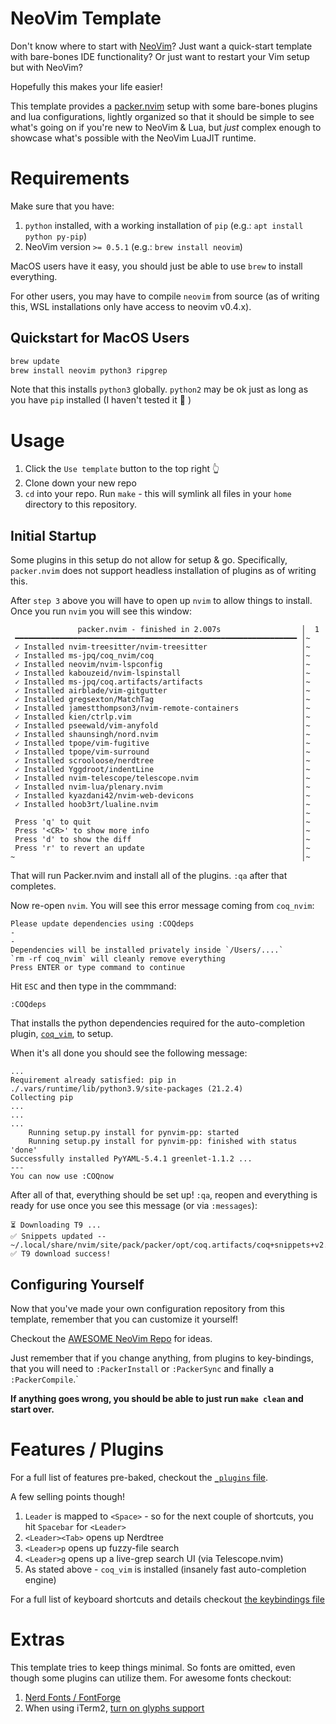 NeoVim Template
====

Don't know where to start with [NeoVim](https://neovim.io/)? Just want a quick-start template with bare-bones IDE functionality? Or just want to restart your Vim setup but with NeoVim?

Hopefully this makes your life easier!

This template provides a [packer.nvim](https://github.com/wbthomason/packer.nvim) setup with some bare-bones plugins and lua configurations, lightly organized so that it should be simple to see what's going on if you're new to NeoVim & Lua, but _just_ complex enough to showcase what's possible with the NeoVim LuaJIT runtime.

# Requirements

Make sure that you have:

1. `python` installed, with a working installation of `pip` (e.g.: `apt install python py-pip`)
2. NeoVim version `>= 0.5.1` (e.g.: `brew install neovim`)

MacOS users have it easy, you should just be able to use `brew` to install everything.

For other users, you may have to compile `neovim` from source (as of writing this, WSL installations only have access to neovim v0.4.x).

## Quickstart for MacOS Users

```sh
brew update
brew install neovim python3 ripgrep
```

Note that this installs `python3` globally. `python2` may be ok just as long as you have `pip` installed (I haven't tested it 🤪 )

# Usage

1. Click the `Use template` button to the top right 👆
2. Clone down your new repo
3. `cd` into your repo. Run `make` - this will symlink all files in your `home` directory to this repository.

## Initial Startup

Some plugins in this setup do not allow for setup & go. Specifically, `packer.nvim` does not support headless installation of plugins as of writing this.

After `step 3` above you will have to open up `nvim` to allow things to install. Once you run `nvim` you will see this window:

```
               packer.nvim - finished in 2.007s                  │  1
 ━━━━━━━━━━━━━━━━━━━━━━━━━━━━━━━━━━━━━━━━━━━━━━━━━━━━━━━━━━━━━━━ │~
 ✓ Installed nvim-treesitter/nvim-treesitter                     │~
 ✓ Installed ms-jpq/coq_nvim/coq                                 │~
 ✓ Installed neovim/nvim-lspconfig                               │~
 ✓ Installed kabouzeid/nvim-lspinstall                           │~
 ✓ Installed ms-jpq/coq.artifacts/artifacts                      │~
 ✓ Installed airblade/vim-gitgutter                              │~
 ✓ Installed gregsexton/MatchTag                                 │~
 ✓ Installed jamestthompson3/nvim-remote-containers              │~
 ✓ Installed kien/ctrlp.vim                                      │~
 ✓ Installed pseewald/vim-anyfold                                │~
 ✓ Installed shaunsingh/nord.nvim                                │~
 ✓ Installed tpope/vim-fugitive                                  │~
 ✓ Installed tpope/vim-surround                                  │~
 ✓ Installed scrooloose/nerdtree                                 │~
 ✓ Installed Yggdroot/indentLine                                 │~
 ✓ Installed nvim-telescope/telescope.nvim                       │~
 ✓ Installed nvim-lua/plenary.nvim                               │~
 ✓ Installed kyazdani42/nvim-web-devicons                        │~
 ✓ Installed hoob3rt/lualine.nvim                                │~
                                                                 │~
 Press 'q' to quit                                               │~
 Press '<CR>' to show more info                                  │~
 Press 'd' to show the diff                                      │~
 Press 'r' to revert an update                                   │~
~                                                                │~
```

That will run Packer.nvim and install all of the plugins. `:qa` after that completes.

Now re-open `nvim`. You will see this error message coming from `coq_nvim`:

```
Please update dependencies using :COQdeps
-
-
Dependencies will be installed privately inside `/Users/....`
`rm -rf coq_nvim` will cleanly remove everything
Press ENTER or type command to continue
```

Hit `ESC` and then type in the commmand:

```
:COQdeps
```

That installs the python dependencies required for the auto-completion plugin, [`coq_vim`](https://github.com/ms-jpq/coq_nvim), to setup.

When it's all done you should see the following message:

```
...
Requirement already satisfied: pip in ./.vars/runtime/lib/python3.9/site-packages (21.2.4)
Collecting pip
...
...
...
    Running setup.py install for pynvim-pp: started
    Running setup.py install for pynvim-pp: finished with status 'done'
Successfully installed PyYAML-5.4.1 greenlet-1.1.2 ...
---
You can now use :COQnow
```

After all of that, everything should be set up! `:qa`, reopen and everything is ready for use once you see this message (or via `:messages`):

```
⏳ Downloading T9 ...
✅ Snippets updated -- ~/.local/share/nvim/site/pack/packer/opt/coq.artifacts/coq+snippets+v2.json
✅ T9 download success!
```

## Configuring Yourself

Now that you've made your own configuration repository from this template, remember that you can customize it yourself!

Checkout the [AWESOME NeoVim Repo](https://github.com/rockerBOO/awesome-neovim) for ideas.

Just remember that if you change anything, from plugins to key-bindings, that you will need to `:PackerInstall` or `:PackerSync` and finally a `:PackerCompile`.`

**If anything goes wrong, you should be able to just run `make clean` and start over.**

# Features / Plugins

For a full list of features pre-baked, checkout the [`_plugins` file](nvim/lua/_plugins.lua).

A few selling points though!

1. `Leader` is mapped to `<Space>` - so for the next couple of shortcuts, you hit `Spacebar` for `<Leader>`
1. `<Leader><Tab>` opens up Nerdtree
1. `<Leader>p` opens up fuzzy-file search
1. `<Leader>g` opens up a live-grep search UI (via Telescope.nvim)
1. As stated above - `coq_vim` is installed (insanely fast auto-completion engine)

For a full list of keyboard shortcuts and details checkout [the keybindings file](nvim/lua/key-bindings.lua)

# Extras

This template tries to keep things minimal. So fonts are omitted, even though some plugins can utilize them. For awesome fonts checkout:

1. [Nerd Fonts / FontForge](https://webinstall.dev/nerdfont/)
1. When using iTerm2, [turn on glyphs support](https://www.reddit.com/r/vim/comments/ee19ed/til_people_using_iterm2_if_you_see_the_triangular/)
